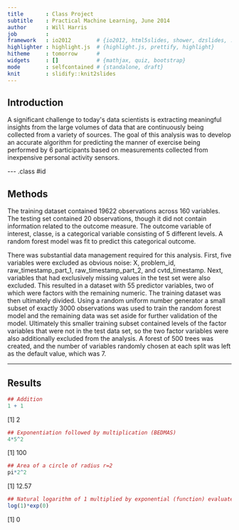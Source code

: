 ```yaml
---
title       : Class Project
subtitle    : Practical Machine Learning, June 2014
author      : Will Harris
job         : 
framework   : io2012        # {io2012, html5slides, shower, dzslides, ...}
highlighter : highlight.js  # {highlight.js, prettify, highlight}
hitheme     : tomorrow      # 
widgets     : []            # {mathjax, quiz, bootstrap}
mode        : selfcontained # {standalone, draft}
knit        : slidify::knit2slides
---
```


## Introduction

A significant challenge to today's data scientists is extracting meaningful insights from the large volumes of data that are continuously being collected from a variety of sources.   The goal of this analysis was to develop an accurate algorithm for predicting the manner of exercise being performed by 6 participants based on measurements collected from inexpensive personal activity sensors.


--- .class #id 

## Methods

The training dataset contained 19622 observations across 160 variables.  The testing set contained 20 observations, though it did not contain information related to the outcome measure.  The outcome variable of interest, classe, is a categorical variable consisting of 5 different levels.   A random forest model was fit to predict this categorical outcome.

There was substantial data management required for this analysis.  First, five variables were excluded as obvious noise: X, problem_id, raw_timestamp_part_1, raw_timestamp_part_2, and cvtd_timestamp.  Next, variables that had exclusively missing values in the test set were also excluded.  This resulted in a dataset with 55 predictor variables, two of which were factors with the remaining numeric. 
The training dataset was then ultimately divided.  Using a random uniform number generator a small subset of exactly 3000 observations was used to train the random forest model and the remaining data was set aside for further validation of the model.  Ultimately this smaller training subset contained levels of the factor variables that were not in the test data set, so the two factor variables were also additionally excluded from the analysis.  A forest of 500 trees was created, and the number of variables randomly chosen at each split was left as the default value, which was 7.



---

## Results


```r
## Addition
1 + 1
```

[1] 2

```r
## Exponentiation followed by multiplication (BEDMAS)
4*5^2
```

[1] 100

```r
## Area of a circle of radius r=2
pi*2^2
```

[1] 12.57

```r
## Natural logarithm of 1 multiplied by exponential (function) evaluated at 0
log(1)*exp(0)
```

[1] 0

